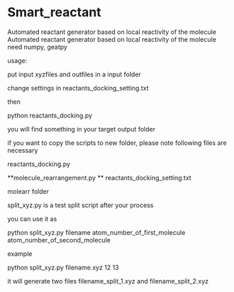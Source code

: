 # Smart_reactant
Automated reactant generator based on local reactivity of the molecule
Automated reactant generator based on local reactivity of the molecule need numpy, geatpy

usage:

put input xyzfiles and outfiles in a input folder

change settings in reactants_docking_setting.txt

then

python reactants_docking.py

you will find something in your target output folder

if you want to copy the scripts to new folder, please note following files are necessary

reactants_docking.py

**molecule_rearrangement.py ** reactants_docking_setting.txt

molearr folder

split_xyz.py is a test split script after your process

you can use it as

python split_xyz.py filename atom_number_of_first_molecule atom_number_of_second_molecule

example

python split_xyz.py filename.xyz 12 13

it will generate two files filename_split_1.xyz and filename_split_2.xyz
